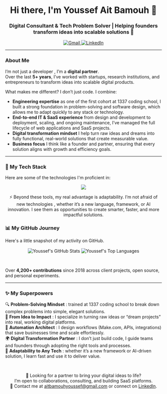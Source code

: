 <!--
Hi there! You've found the code for my GitHub profile.
Feel free to get inspired, but please give it your own personal touch.
-->

<!-- Header -->

<div align="center">
  <h1 align="center">Hi there, I'm Youssef Ait Bamouh 👋</h1>
  <h3 align="center">Digital Consultant & Tech Problem Solver | Helping founders transform ideas into scalable solutions 🚀</h3>
</div>

<div align="center">
  <a href="mailto:aitbamouhyoussef@gmail.com">
    <img src="https://img.shields.io/badge/Gmail-D14836?style=for-the-badge&logo=gmail&logoColor=white" alt="Gmail"/>
  </a>
  <a href="https://www.linkedin.com/in/youssef-ait-bamouh-a65603141/" target="_blank">
    <img src="https://img.shields.io/badge/LinkedIn-0077B5?style=for-the-badge&logo=linkedin&logoColor=white" alt="LinkedIn"/>
  </a>
</div>

---

### About Me

I’m not just a developer , I’m a **digital partner**.  
Over the last **5+ years**, I’ve worked with startups, research institutions, and entrepreneurs to transform ideas into scalable digital products.  

What makes me different? I don’t just code. I combine:
- **Engineering expertise** as one of the first cohort at 1337 coding school, I built a strong foundation in problem-solving and software design, which allows me to adapt quickly to any stack or technology.
- **End-to-end IT & SaaS experience**  from design and development to deployment, scaling, and ongoing maintenance, I’ve managed the full lifecycle of web applications and SaaS projects.  
- **Digital transformation mindset** I help turn raw ideas and dreams into fully functional, real-world solutions that create measurable value. 
- **Business focus** I think like a founder and partner, ensuring that every solution aligns with growth and efficiency goals.  

---

### 🚀 My Tech Stack

Here are some of the technologies I'm proficient in:

<p align="center">  
<img src="https://skillicons.dev/icons?i=js,ts,react,next,vue,html,css,tailwind,mui,nodejs,nestjs,express,python,mysql,postgres,mongodb,docker,gcp,git,github,linux,vercel"&theme=light" />  
</p>
<p align="center">  
⚡ Beyond these tools, my real advantage is adaptability.  
I’m not afraid of new technologies , whether it’s a new language, framework, or AI innovation.  
I see them as opportunities to create smarter, faster, and more impactful solutions.
</p>


### 📊 My GitHub Journey

Here's a little snapshot of my activity on GitHub.

<p align="center">
  <img align="center" src="https://github-readme-stats-yaitbam.vercel.app/api?username=yaitbam&show_icons=true&theme=tokyonight&count_private=true&hide=issues,contribs&cache_seconds=1800&hide_rank=true" alt="Youssef's GitHub Stats" />
  <img align="center" src="https://github-readme-stats-yaitbam.vercel.app/api/top-langs?username=yaitbam&layout=compact&locale=en&theme=tokyonight&count_private=true&cache_seconds=1800" alt="Youssef's Top Languages" />
</p>
<br/>

Over **4,200+ contributions** since 2018 across client projects, open source, and personal experiments.  

---
### ✨ My Superpowers

🔍 **Problem-Solving Mindset** : trained at 1337 coding school to break down complex problems into simple, elegant solutions.  
🚀 **From Idea to Impact** : I specialize in turning raw ideas or “dream projects” into real, working digital platforms.  
🤖 **Automation Architect** : I design workflows (Make.com, APIs, integrations) that save businesses time and scale effortlessly.  
🌍 **Digital Transformation Partner** : I don’t just build code, I guide teams and founders through adopting the right tools and processes.  
🧠 **Adaptability to Any Tech** : whether it’s a new framework or AI-driven solution, I learn fast and use it to deliver value.  


<div align="center">
<br>

💬 Looking for a partner to bring your digital ideas to life?  
I’m open to collaborations, consulting, and building SaaS platforms.  
📩 Contact me at [aitbamouhyoussef@gmail.com](mailto:aitbamouhyoussef@gmail.com) or connect on [LinkedIn](https://www.linkedin.com/in/youssef-ait-bamouh-a65603141/).
</div>
